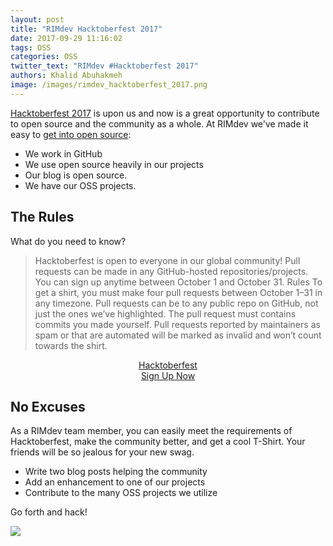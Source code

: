 ```yaml
---
layout: post
title: "RIMdev Hacktoberfest 2017"
date: 2017-09-29 11:16:02
tags: OSS
categories: OSS
twitter_text: "RIMdev #Hacktoberfest 2017"
authors: Khalid Abuhakmeh
image: /images/rimdev_hacktoberfest_2017.png
---
```


[Hacktoberfest 2017][hacktoberfest] is upon us and now is a great opportunity to contribute to open source and the community as a whole. At RIMdev we've made it easy to [get into open source][oss]:

- We work in GitHub
- We use open source heavily in our projects
- Our blog is open source.
- We have our OSS projects.

## The Rules

What do you need to know?

> Hacktoberfest is open to everyone in our global community!
Pull requests can be made in any GitHub-hosted repositories/projects.
You can sign up anytime between October 1 and October 31.
Rules
> To get a shirt, you must make four pull requests between October 1–31 in any timezone. Pull requests can be to any public repo on GitHub, not just the ones we’ve highlighted. The pull request must contains commits you made yourself. Pull requests reported by maintainers as spam or that are automated will be marked as invalid and won’t count towards the shirt.

<div style="margin:auto; text-align: center">
<a class="ui animated big yellow button" target="_blank" href="https://hacktoberfest.digitalocean.com/sign_up/register">
        <div class="hidden content">
          Hacktoberfest <i class="icon github"></i>
        </div>
        <div class="visible content">
          Sign Up Now
        </div>
</a>
</div>

## No Excuses

As a RIMdev team member, you can easily meet the requirements of Hacktoberfest, make the community better, and get a cool T-Shirt. Your friends will be so jealous for your new swag.

- Write two blog posts helping the community
- Add an enhancement to one of our projects
- Contribute to the many OSS projects we utilize

Go forth and hack!

![](https://media0.giphy.com/media/MGaacoiAlAti0/giphy.gif)


[hacktoberfest]: https://hacktoberfest.digitalocean.com/
[oss]: https://rimdev.io/open-source/
[signup]: https://hacktoberfest.digitalocean.com/sign_up/register